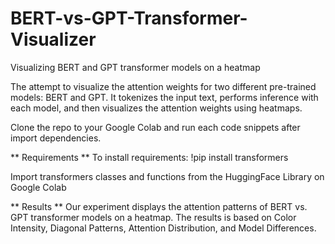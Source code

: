 # BERT-vs-GPT-Transformer-Visualizer
Visualizing BERT and GPT transformer models on a heatmap

The attempt to visualize the attention weights for two different pre-trained models: BERT and GPT. It tokenizes the input text, performs inference with each model, and then visualizes the attention weights using heatmaps.

Clone the repo to your Google Colab and run each code snippets after import dependencies.

** Requirements **
To install requirements:
!pip install transformers

Import transformers classes and functions from the HuggingFace Library on Google Colab 

** Results **
Our experiment displays the attention patterns of BERT vs. GPT transformer models on a heatmap. The results is based on Color Intensity, Diagonal Patterns, Attention Distribution, and Model Differences.
